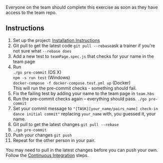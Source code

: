 Everyone on the team should complete this exercise as soon as they have access to the team repo.

## Instructions

1. Set up the project: [Installation Instructions](https://github.com/twlevelup/watch_edition/wiki/Installation)
2. Git pull to get the latest code ```git pull --rebase```ask a trainer if you're not sure what ```--rebase does```
3. Add a new test to ```teamPage.spec.js``` that checks for your name in the team page
4. Run  
```./go pre-commit``` (OS X)  
```npm -s run test``` (Windows)   
```docker-compose -f docker-compose.test.yml up``` (Docker)  
This will run the pre-commit checks - something should fail.
5. Fix the failing test by adding your name to the team page in ```team.hbs```
6. Run the pre-commit checks again – everything should pass. ```./go pre-commit```
7. Set your commit message to ```"[TASK][your_name/pairs_name] check-in dance initial commit"``` replacing ```your_name``` with, you guessed it, your name.
8. Git pull to get the latest changes ```git pull --rebase```
9. ```./go pre-commit```
10. Push your changes ```git push```
11. Repeat for the other person in your pair.

You may need to pull in the latest changes before you can push your own. Follow the [Continuous Integration](https://github.com/twlevelup/watch_edition#continuous-integration) steps.
